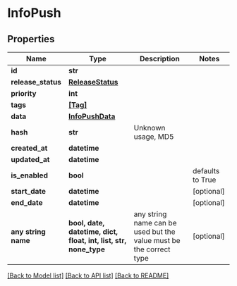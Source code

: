 # InfoPush


## Properties
Name | Type | Description | Notes
------------ | ------------- | ------------- | -------------
**id** | **str** |  | 
**release_status** | [**ReleaseStatus**](ReleaseStatus.md) |  | 
**priority** | **int** |  | 
**tags** | [**[Tag]**](Tag.md) |  | 
**data** | [**InfoPushData**](InfoPushData.md) |  | 
**hash** | **str** | Unknown usage, MD5 | 
**created_at** | **datetime** |  | 
**updated_at** | **datetime** |  | 
**is_enabled** | **bool** |  | defaults to True
**start_date** | **datetime** |  | [optional] 
**end_date** | **datetime** |  | [optional] 
**any string name** | **bool, date, datetime, dict, float, int, list, str, none_type** | any string name can be used but the value must be the correct type | [optional]

[[Back to Model list]](../README.md#documentation-for-models) [[Back to API list]](../README.md#documentation-for-api-endpoints) [[Back to README]](../README.md)


